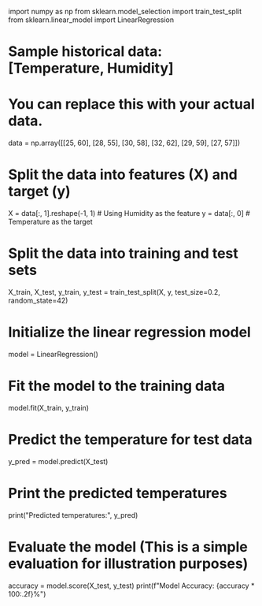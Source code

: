 import numpy as np
from sklearn.model_selection import train_test_split
from sklearn.linear_model import LinearRegression

# Sample historical data: [Temperature, Humidity]
# You can replace this with your actual data.
data = np.array([[25, 60],
                 [28, 55],
                 [30, 58],
                 [32, 62],
                 [29, 59],
                 [27, 57]])

# Split the data into features (X) and target (y)
X = data[:, 1].reshape(-1, 1)  # Using Humidity as the feature
y = data[:, 0]                  # Temperature as the target

# Split the data into training and test sets
X_train, X_test, y_train, y_test = train_test_split(X, y, test_size=0.2, random_state=42)

# Initialize the linear regression model
model = LinearRegression()

# Fit the model to the training data
model.fit(X_train, y_train)

# Predict the temperature for test data
y_pred = model.predict(X_test)

# Print the predicted temperatures
print("Predicted temperatures:", y_pred)

# Evaluate the model (This is a simple evaluation for illustration purposes)
accuracy = model.score(X_test, y_test)
print(f"Model Accuracy: {accuracy * 100:.2f}%")
